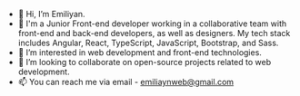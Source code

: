 - 👋 Hi, I’m Emiliyan.
- 💼 I'm a Junior Front-end developer working in a collaborative team with front-end and back-end developers, as well as designers. My tech stack includes Angular, React, TypeScript, JavaScript, Bootstrap, and Sass.
- 👀 I’m interested in web development and front-end technologies.
- 💞️ I’m looking to collaborate on open-source projects related to web development.
- 📫 You can reach me via email - emiliaynweb@gmail.com
